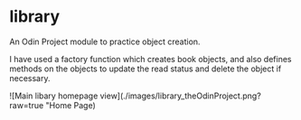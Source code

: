 # library
An Odin Project module to practice object creation.

I have used a factory function which creates book objects, and also defines methods on the objects to update the read status and delete the object if necessary.

![Main libary homepage view](./images/library_theOdinProject.png?raw=true "Home Page)
